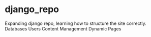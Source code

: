 # django_repo
Expanding django repo, learning how to structure the site correctly. 
Databases
Users
Content Management
Dynamic Pages
